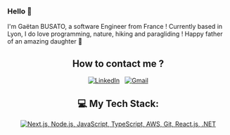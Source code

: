 ### Hello 👋

I'm Gaëtan BUSATO, a software Engineer from France ! Currently based in Lyon, I do love programming, nature, hiking and paragliding ! Happy father of an amazing daughter 🥰

<div align="center">

## How to contact me ? 

[![LinkedIn](https://skillicons.dev/icons?i=linkedin)](https://www.linkedin.com/in/gaetanbusato/) &nbsp;
[![Gmail](https://skillicons.dev/icons?i=gmail)](mailto:gaetan.busato@gmail.com?subject=Hello%20Gaetan,%20From%20Github)

</div>


<div align="center">
  
## 💻 My Tech Stack:

[![Next.js, Node.js, JavaScript, TypeScript, AWS, Git, React.js, .NET](https://skillicons.dev/icons?i=next,nodejs,js,ts,aws,git,react,cs)](https://skillicons.dev)

</div>
